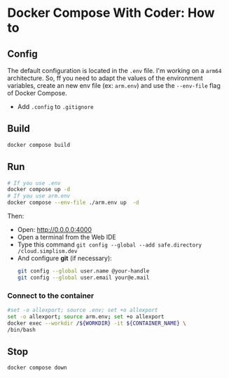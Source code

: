 # Docker Compose With Coder: How to

## Config

The default configuration is located in the `.env` file.
I'm working on a `arm64` architecture. So, ff you need to adapt the values of the environment variables, create an new env file (ex: `arm.env`) and use the `--env-file` flag of Docker Compose.

- Add `.config` to `.gitignore`


## Build
```bash
docker compose build
```

## Run
```bash
# If you use .env
docker compose up -d
# If you use arm.env
docker compose --env-file ./arm.env up  -d
```
Then: 
- Open: http://0.0.0.0:4000
- Open a terminal from the Web IDE
- Type this command `git config --global --add safe.directory /cloud.simplism.dev`
- And configure **git** (if necessary):
  ```bash
  git config --global user.name @your-handle
  git config --global user.email your@e.mail
  ```

### Connect to the container
```bash
#set -o allexport; source .env; set +o allexport
set -o allexport; source arm.env; set +o allexport
docker exec --workdir /${WORKDIR} -it ${CONTAINER_NAME} \
/bin/bash
```

## Stop
```bash
docker compose down
```
